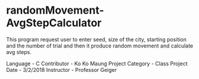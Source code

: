 # randomMovement-AvgStepCalculator
This program request user to enter seed, size of the city, starting position and the number of trial and then it produce random movement and calculate avg steps.

Language                            - C
Contributor                         - Ko Ko Maung
Project Category                    - Class Project
Date                                - 3/2/2018
Instructor                          - Professor Geiger
